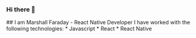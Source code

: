 ### Hi there 👋

<!--
**mdfaraday/mdfaraday** is a ✨ _special_ ✨ repository because its `README.md` (this file) appears on your GitHub profile.
--!>

## I am Marshall Faraday - React Native Developer

I have worked with the following technologies:

* Javascript
* React
* React Native
